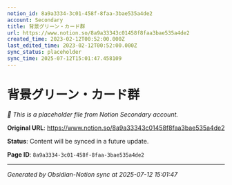 ```yaml
---
notion_id: 8a9a3334-3c01-458f-8faa-3bae535a4de2
account: Secondary
title: 背景グリーン・カード群
url: https://www.notion.so/8a9a33343c01458f8faa3bae535a4de2
created_time: 2023-02-12T00:52:00.000Z
last_edited_time: 2023-02-12T00:52:00.000Z
sync_status: placeholder
sync_time: 2025-07-12T15:01:47.458109
---
```


# 背景グリーン・カード群

*🔄 This is a placeholder file from Notion Secondary account.*

**Original URL**: https://www.notion.so/8a9a33343c01458f8faa3bae535a4de2

**Status**: Content will be synced in a future update.

**Page ID**: `8a9a3334-3c01-458f-8faa-3bae535a4de2`

---

*Generated by Obsidian-Notion sync at 2025-07-12 15:01:47*
